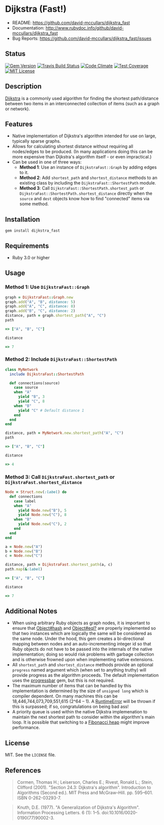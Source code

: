 # Dijkstra (Fast!)

* README:         https://github.com/david-mccullars/dijkstra_fast
* Documentation:  http://www.rubydoc.info/github/david-mccullars/dijkstra_fast
* Bug Reports:    https://github.com/david-mccullars/dijkstra_fast/issues


## Status

[![Gem Version](https://badge.fury.io/rb/dijkstra_fast.svg)](https://badge.fury.io/rb/dijkstra_fast)
[![Travis Build Status](https://travis-ci.org/david-mccullars/dijkstra_fast.svg?branch=master)](https://travis-ci.org/david-mccullars/dijkstra_fast)
[![Code Climate](https://codeclimate.com/github/david-mccullars/dijkstra_fast/badges/gpa.svg)](https://codeclimate.com/github/david-mccullars/dijkstra_fast)
[![Test Coverage](https://codeclimate.com/github/david-mccullars/dijkstra_fast/badges/coverage.svg)](https://codeclimate.com/github/david-mccullars/dijkstra_fast/coverage)
[![MIT License](https://img.shields.io/badge/License-MIT-blue.svg)](LICENSE)


## Description

[Dijkstra](https://en.wikipedia.org/wiki/Dijkstra's_algorithm) is a commonly
used algorithm for finding the shortest path/distance between two items in an
interconnected collection of items (such as a graph or network).


## Features

* Native implementation of Dijkstra's algorithm intended for use on large,
typically sparse graphs.
* Allows for calculating shortest distance without requiring all nodes/edges to
be produced. (In many applications doing this can be more expensive than
Dijkstra's algorithm itself - or even impractical.)
* Can be used in one of three ways:
  * __Method 1__: Use an instance of `DijkstraFast::Graph` by adding edges to
  it.
  * __Method 2__: Add `shortest_path` and `shortest_distance` methods to an
  existing class by including the `DijkstraFast::ShortestPath` module.
  * __Method 3__: Call `DijkstraFast::ShortestPath.shortest_path` or
  `DijkstraFast::ShortestPath.shortest_distance` directly when the `source` and
  `dest` objects know how to find "connected" items via some method.


## Installation

```
gem install dijkstra_fast
```

## Requirements

* Ruby 3.0 or higher


## Usage

### Method 1: Use `DijkstraFast::Graph`

```ruby
graph = DijkstraFast::Graph.new
graph.add("A", "B", distance: 5)
graph.add("A", "C", distance: 8)
graph.add("B", "C", distance: 2)
distance, path = graph.shortest_path("A", "C")
path

=> ["A", "B", "C"]

distance

=> 7
```

### Method 2: Include `DijkstraFast::ShortestPath`

```ruby
class MyNetwork
  include DijkstraFast::ShortestPath

  def connections(source)
    case source
    when "A"
      yield "B", 3
      yield "C", 8
    when "B"
      yield "C" # Default distance 1
    end
  end
end

distance, path = MyNetwork.new.shortest_path("A", "C")
path

=> ["A", "B", "C"]

distance

=> 4
```

### Method 3: Call `DijkstraFast.shortest_path` or `DijkstraFast.shortest_distance`

```ruby
Node = Struct.new(:label) do
  def connections
    case label
    when "A"
      yield Node.new("B"), 5
      yield Node.new("C"), 8
    when "B"
      yield Node.new("C"), 2
    end
  end
end

a = Node.new("A")
b = Node.new("B")
c = Node.new("C")

distance, path = DijkstraFast.shortest_path(a, c)
path.map(&:label)

=> ["A", "B", "C"]

distance

=> 7
```


## Additional Notes

* When using arbitrary Ruby objects as graph nodes, it is important to ensure
that [Object#hash](https://ruby-doc.org/core-3.1.0/Object.html#method-i-hash)
and [Object#eql?](https://ruby-doc.org/core-3.1.0/Object.html#method-i-eql-3F)
are properly implemented so that two instances which are logically the same
will be considered as the same node.  Under the hood, this gem creates a
bi-directional mapping between nodes and an auto-incrementing integer id so
that Ruby objects do not have to be passed into the internals of the native
implementation; doing so would risk problems with garbage collection and is
otherwise frowned upon when implementing native extensions.
* All `shortest_path` and `shortest_distance` methods provide an optional
`progress` named argument which (when set to anything truthy) will provide
progress as the algorithm proceeds.  The default implementation uses the
[progressbar](https://github.com/jfelchner/ruby-progressbar/wiki) gem, but this
is not required.
* The maximum number of items that can be handled by this implementation is
determined by the size of `unsigned long` which is compiler dependent.  On many
machines this can be 18,446,744,073,709,551,615 (2^64 – 1). A
[RuntimeError](https://ruby-doc.org/core-3.1.0/RuntimeError.html) will be
thrown if this is surpassed; if so, congratulations on being bad ass!
* A priority queue is used within the native Dijkstra implemenation to maintain
the next shortest path to consider within the algorithm's main loop. It is
possible that switching to a [Fibonacci
heap](https://en.wikipedia.org/wiki/Fibonacci_heap) might improve performance.


## License

MIT. See the `LICENSE` file.


## References

> Cormen, Thomas H.; Leiserson, Charles E.; Rivest, Ronald L.; Stein, Clifford (2001). "Section 24.3: Dijkstra's algorithm". Introduction to Algorithms (Second ed.). MIT Press and McGraw–Hill. pp. 595–601. ISBN 0-262-03293-7.

> Knuth, D.E. (1977). "A Generalization of Dijkstra's Algorithm". Information Processing Letters. 6 (1): 1–5. doi:10.1016/0020-0190(77)90002-3.
